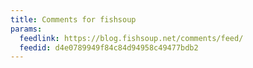 ```yaml
---
title: Comments for fishsoup
params:
  feedlink: https://blog.fishsoup.net/comments/feed/
  feedid: d4e0789949f84c84d94958c49477bdb2
---
```


